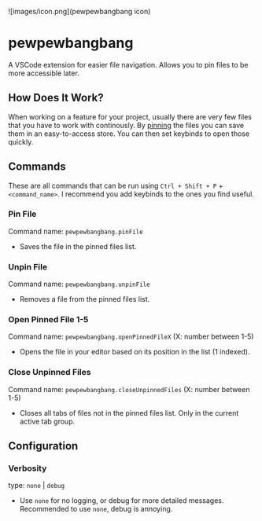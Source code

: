 ![images/icon.png](pewpewbangbang icon)

# pewpewbangbang

A VSCode extension for easier file navigation. Allows you to pin files to be more accessible later.

## How Does It Work?

When working on a feature for your project, usually there are very few files that you have to work with continously. By [pinning](#pin-file) the files you can save them in an easy-to-access store. You can then set keybinds to open those quickly.

## Commands

These are all commands that can be run using `Ctrl + Shift + P` + `<command_name>`. I recommend you add keybinds to the ones you find useful.

### Pin File

Command name: `pewpewbangbang.pinFile`

-   Saves the file in the pinned files list.

### Unpin File

Command name: `pewpewbangbang.unpinFile`

-   Removes a file from the pinned files list.

### Open Pinned File 1-5

Command name: `pewpewbangbang.openPinnedFileX` (X: number between 1-5)

-   Opens the file in your editor based on its position in the list (1 indexed).

### Close Unpinned Files

Command name: `pewpewbangbang.closeUnpinnedFiles` (X: number between 1-5)

-   Closes all tabs of files not in the pinned files list. Only in the current active tab group.

## Configuration

### Verbosity

type: `none` | `debug`

-   Use `none` for no logging, or debug for more detailed messages. Recommended to use `none`, debug is annoying.
